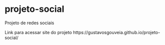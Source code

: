 # projeto-social
<p>Projeto de redes sociais</p>
<p>Link para acessar site do projeto https://gustavosgouveia.github.io/projeto-social/
</p>
